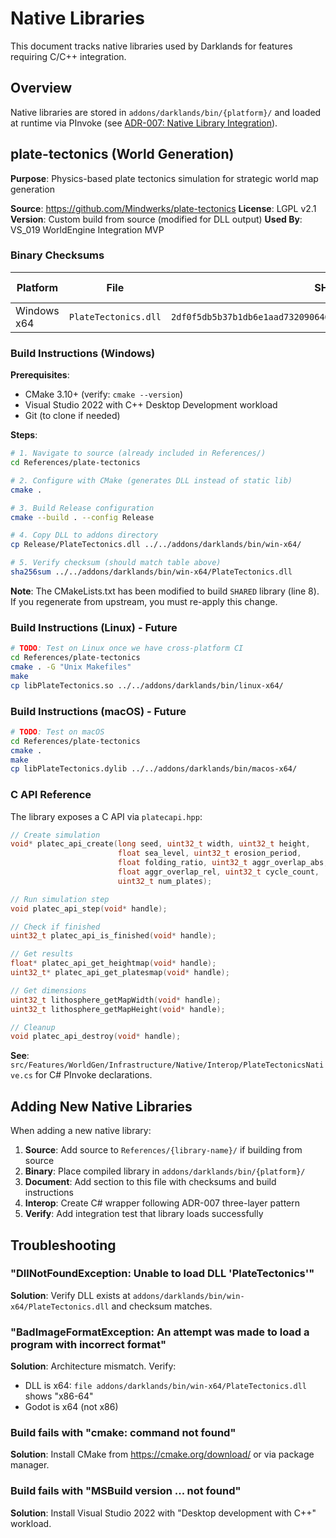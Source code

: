 # Native Libraries

This document tracks native libraries used by Darklands for features requiring C/C++ integration.

## Overview

Native libraries are stored in `addons/darklands/bin/{platform}/` and loaded at runtime via PInvoke (see [ADR-007: Native Library Integration](Docs/03-Reference/ADR/ADR-007-native-library-integration.md)).

## plate-tectonics (World Generation)

**Purpose**: Physics-based plate tectonics simulation for strategic world map generation

**Source**: https://github.com/Mindwerks/plate-tectonics
**License**: LGPL v2.1
**Version**: Custom build from source (modified for DLL output)
**Used By**: VS_019 WorldEngine Integration MVP

### Binary Checksums

| Platform | File | SHA256 | Date Built |
|----------|------|--------|------------|
| Windows x64 | `PlateTectonics.dll` | `2df0f5db5b37b1db6e1aad73209064619ab0e7d8e9159cb063119aef343c4c0e` | 2025-10-06 |

### Build Instructions (Windows)

**Prerequisites**:
- CMake 3.10+ (verify: `cmake --version`)
- Visual Studio 2022 with C++ Desktop Development workload
- Git (to clone if needed)

**Steps**:

```bash
# 1. Navigate to source (already included in References/)
cd References/plate-tectonics

# 2. Configure with CMake (generates DLL instead of static lib)
cmake .

# 3. Build Release configuration
cmake --build . --config Release

# 4. Copy DLL to addons directory
cp Release/PlateTectonics.dll ../../addons/darklands/bin/win-x64/

# 5. Verify checksum (should match table above)
sha256sum ../../addons/darklands/bin/win-x64/PlateTectonics.dll
```

**Note**: The CMakeLists.txt has been modified to build `SHARED` library (line 8). If you regenerate from upstream, you must re-apply this change.

### Build Instructions (Linux) - Future

```bash
# TODO: Test on Linux once we have cross-platform CI
cd References/plate-tectonics
cmake . -G "Unix Makefiles"
make
cp libPlateTectonics.so ../../addons/darklands/bin/linux-x64/
```

### Build Instructions (macOS) - Future

```bash
# TODO: Test on macOS
cd References/plate-tectonics
cmake .
make
cp libPlateTectonics.dylib ../../addons/darklands/bin/macos-x64/
```

### C API Reference

The library exposes a C API via `platecapi.hpp`:

```c
// Create simulation
void* platec_api_create(long seed, uint32_t width, uint32_t height,
                        float sea_level, uint32_t erosion_period,
                        float folding_ratio, uint32_t aggr_overlap_abs,
                        float aggr_overlap_rel, uint32_t cycle_count,
                        uint32_t num_plates);

// Run simulation step
void platec_api_step(void* handle);

// Check if finished
uint32_t platec_api_is_finished(void* handle);

// Get results
float* platec_api_get_heightmap(void* handle);
uint32_t* platec_api_get_platesmap(void* handle);

// Get dimensions
uint32_t lithosphere_getMapWidth(void* handle);
uint32_t lithosphere_getMapHeight(void* handle);

// Cleanup
void platec_api_destroy(void* handle);
```

**See**: `src/Features/WorldGen/Infrastructure/Native/Interop/PlateTectonicsNative.cs` for C# PInvoke declarations.

## Adding New Native Libraries

When adding a new native library:

1. **Source**: Add source to `References/{library-name}/` if building from source
2. **Binary**: Place compiled library in `addons/darklands/bin/{platform}/`
3. **Document**: Add section to this file with checksums and build instructions
4. **Interop**: Create C# wrapper following ADR-007 three-layer pattern
5. **Verify**: Add integration test that library loads successfully

## Troubleshooting

### "DllNotFoundException: Unable to load DLL 'PlateTectonics'"

**Solution**: Verify DLL exists at `addons/darklands/bin/win-x64/PlateTectonics.dll` and checksum matches.

### "BadImageFormatException: An attempt was made to load a program with incorrect format"

**Solution**: Architecture mismatch. Verify:
- DLL is x64: `file addons/darklands/bin/win-x64/PlateTectonics.dll` shows "x86-64"
- Godot is x64 (not x86)

### Build fails with "cmake: command not found"

**Solution**: Install CMake from https://cmake.org/download/ or via package manager.

### Build fails with "MSBuild version ... not found"

**Solution**: Install Visual Studio 2022 with "Desktop development with C++" workload.
